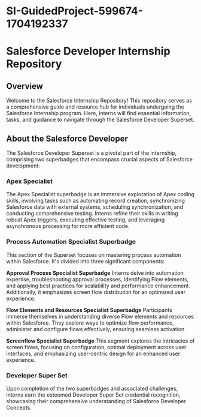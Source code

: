 # SI-GuidedProject-599674-1704192337

# Salesforce Developer Internship Repository
## Overview
Welcome to the Salesforce Internship Repository! This repository serves as a comprehensive guide and resource hub for individuals undergoing the Salesforce Internship program. Here, interns will find essential information, tasks, and guidance to navigate through the Salesforce Developer Superset.

## About the Salesforce Developer 
The Salesforce Developer Superset is a pivotal part of the internship, comprising two superbadges that encompass crucial aspects of Salesforce development:

### Apex Specialist
The Apex Specialist superbadge is an immersive exploration of Apex coding skills, involving tasks such as automating record creation, synchronizing Salesforce data with external systems, scheduling synchronization, and conducting comprehensive testing. Interns refine their skills in writing robust Apex triggers, executing effective testing, and leveraging asynchronous processing for more efficient code.

### Process Automation Specialist Superbadge
This section of the Superset focuses on mastering process automation within Salesforce. It's divided into three significant components:

**Approval Process Specialist Superbadge**
Interns delve into automation expertise, troubleshooting approval processes, identifying Flow elements, and applying best practices for scalability and performance enhancement. Additionally, it emphasizes screen flow distribution for an optimized user experience.

**Flow Elements and Resources Specialist Superbadge**
Participants immerse themselves in understanding diverse Flow elements and resources within Salesforce. They explore ways to optimize flow performance, administer and configure flows effectively, ensuring seamless activation.

**Screenflow Specialist Superbadge**
This segment explores the intricacies of screen flows, focusing on configuration, optimal deployment across user interfaces, and emphasizing user-centric design for an enhanced user experience.

### Developer Super Set
Upon completion of the two superbadges and associated challenges, interns earn the esteemed Developer Super Set credential recognition, showcasing their comprehensive understanding of Salesforce Developer Concepts.
